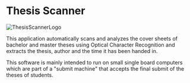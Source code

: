 # Thesis Scanner

![ThesisScannerLogo](https://raw.githubusercontent.com/LucaLanzo/ThesisScannerLogo/master/ThesisScannerLogo.JPG)

This application automatically scans and analyzes the cover sheets of bachelor and master theses using Optical Character Recognition and extracts the thesis, author and the time it has been handed in.

This software is mainly intended to run on small single board computers which are part of a "submit machine" that accepts the final submit of the theses of students.

